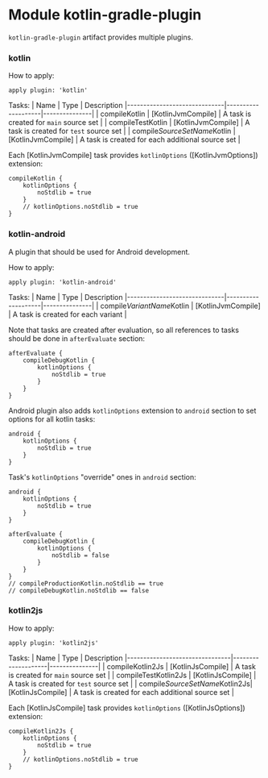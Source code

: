 # Module kotlin-gradle-plugin

`kotlin-gradle-plugin` artifact provides multiple plugins.

### kotlin

How to apply:
```
apply plugin: 'kotlin'
```

Tasks:
| Name | Type | Description
|------------------------------|--------------------|---------------|
| compileKotlin                | [KotlinJvmCompile] | A task is created for `main` source set |
| compileTestKotlin            | [KotlinJvmCompile] | A task is created for `test` source set |
| compile*SourceSetName*Kotlin | [KotlinJvmCompile] | A task is created for each additional source set |

Each [KotlinJvmCompile] task provides `kotlinOptions` ([KotlinJvmOptions]) extension:
```
compileKotlin {
    kotlinOptions {
        noStdlib = true
    }
    // kotlinOptions.noStdlib = true
}
```

### kotlin-android

A plugin that should be used for Android development.

How to apply:
```
apply plugin: 'kotlin-android'
```

Tasks:
| Name | Type | Description
|------------------------------|--------------------|---------------|
| compile*VariantName*Kotlin | [KotlinJvmCompile] | A task is created for each variant |

Note that tasks are created after evaluation, so all references to tasks should be done in `afterEvaluate` section:
```
afterEvaluate {
    compileDebugKotlin {
        kotlinOptions {
            noStdlib = true
        }
    }
}
```

Android plugin also adds `kotlinOptions` extension to `android` section to set options for all kotlin tasks:
```
android {
    kotlinOptions {
        noStdlib = true
    }
}
```

Task's `kotlinOptions` "override" ones in `android` section:
```
android {
    kotlinOptions {
        noStdlib = true
    }
}

afterEvaluate {
    compileDebugKotlin {
        kotlinOptions {
            noStdlib = false
        }
    }
}
// compileProductionKotlin.noStdlib == true
// compileDebugKotlin.noStdlib == false
```

### kotlin2js

How to apply:
```
apply plugin: 'kotlin2js'
```

Tasks:
| Name | Type | Description
|--------------------------------|--------------------|---------------|
| compileKotlin2Js               | [KotlinJsCompile] | A task is created for `main` source set |
| compileTestKotlin2Js           | [KotlinJsCompile] | A task is created for `test` source set |
| compile*SourceSetName*Kotlin2Js| [KotlinJsCompile] | A task is created for each additional source set |

Each [KotlinJsCompile] task provides `kotlinOptions` ([KotlinJsOptions]) extension:
```
compileKotlin2Js {
    kotlinOptions {
        noStdlib = true
    }
    // kotlinOptions.noStdlib = true
}
```